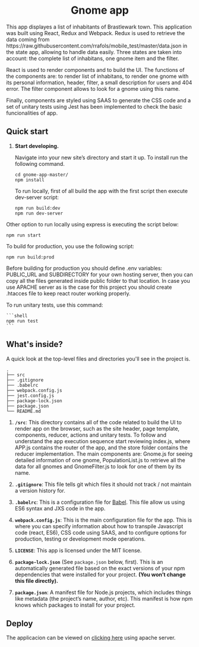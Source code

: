 <h1 align="center">
  Gnome app
</h1>

<p>  This app displayes a list of inhabitants of Brastlewark town. This application was built using React, Redux and Webpack. Redux is used to retrieve the data coming from https://raw.githubusercontent.com/rrafols/mobile_test/master/data.json in the state app, allowing to handle data easily. Three states are taken into account: the complete list of inhabitans, one gnome item  and the filter.</p>

<p> React is used to render components and to build the UI. The functions of the components are: to render list of inhabitans, to render one gnome with its personal information, header, filter, a small description for users and 404 error. The filter component allows to look for a gnome using this name.</p>

<p> Finally, components are styled using SAAS to generate the CSS code and a set of unitary tests using Jest has been implemented to check the basic funcionalities of app.</p>



##  Quick start

1.  **Start developing.**

    Navigate into your new site’s directory and start it up. To install run the following command.

     ```shell
    cd gnome-app-master/
    npm install
    ```
    To run locally, first of all build the app with the first script then execute dev-server script:

    ```shell
    npm run build:dev
    npm run dev-server
    ``` 
   Other option to run locally using express is executing the script below:
   
   ```shell
   npm run start 
   ```

   To build for production, you use the following script:
        
  ```shell
  npm run build:prod
  ```

Before building for production you should define .env variables: PUBLIC_URL and SUBDIRECTORY for your own hosting server, then you can copy all the files generated inside public folder to that location. In case you use APACHE server as is the case for this project you should create .htacces file to keep react router working properly. 

 To run unitary tests, use this command:

    ```shell
    npm run test
    ```

## What's inside?

A quick look at the top-level files and directories you'll see in the project is.

    .
    ├── src
    ├── .gitignore
    ├── .babelrc
    ├── webpack.config.js
    ├── jest.config.js
    ├── package-lock.json
    ├── package.json
    └── README.md

1.  **`/src`**: This directory contains all of the code related to build the UI to render app on the browser, such as the site header, page template, components, reducer, actions and unitary tests. To follow and understand the app execution sequence start reviewing index.js, where APP.js contains the router of the app, and the store folder contains the reducer implementation. The main components are: Gnome.js for seeing detailed information of one gnome, PopulationList.js to retrieve all the data for all gnomes and GnomeFilter.js to look for one of them by its name.

2.  **`.gitignore`**: This file tells git which files it should not track / not maintain a version history for.

3.  **`.babelrc`**: This is a configuration file for [Babel](https://babeljs.io/). This file allow us using ES6 syntax and JXS code in the app.

4.  **`webpack.config.js`**: This is the main configuration file for the app. This is where you can specify information about how to transpile Javascript code (react, ES6), CSS code using SAAS, and to configure options for production, testing or development mode operations.

8.  **`LICENSE`**: This app is licensed under the MIT license.

9. **`package-lock.json`** (See `package.json` below, first). This is an automatically generated file based on the exact versions of your npm dependencies that were installed for your project. **(You won’t change this file directly).**

10. **`package.json`**: A manifest file for Node.js projects, which includes things like metadata (the project’s name, author, etc). This manifest is how npm knows which packages to install for your project.


## Deploy
The applicacion can be viewed on [clicking here](http://ventoji.es/gnome-app/) using apache server.


